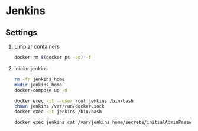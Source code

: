 # Jenkins


## Settings
1. Limpiar containers
    ```bash 
    docker rm $(docker ps -aq) -f
    ```

1. Iniciar jenkins
    ```bash         
    rm -fr jenkins_home
    mkdir jenkins_home
    docker-compose up -d
    
    docker exec -it --user root jenkins /bin/bash
    chown jenkins /var/run/docker.sock
    docker exec -it jenkins /bin/bash

    docker exec jenkins cat /var/jenkins_home/secrets/initialAdminPassword
    ``` 